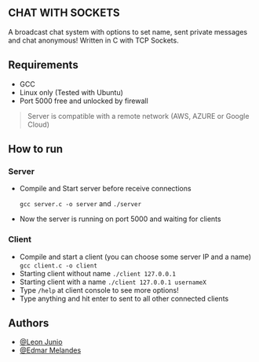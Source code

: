 ## CHAT WITH SOCKETS
A broadcast chat system with options to set name, sent private messages and chat anonymous! Written in C with TCP Sockets.

## Requirements

- GCC
- Linux only (Tested with Ubuntu)
- Port 5000 free and unlocked by firewall
> Server is compatible with a remote network (AWS, AZURE or Google Cloud)

## How to run

### Server

- Compile and Start server before receive connections
  
  `gcc server.c -o server` and `./server`
- Now the server is running on port 5000 and waiting for clients

### Client

- Compile and start a client (you can choose some server IP and a name)
  `gcc client.c -o client`
- Starting client without name
  `./client 127.0.0.1`
- Starting client with a name
  `./client 127.0.0.1 usernameX` 
- Type `/help` at client console to see more options!
- Type anything and hit enter to sent to all other connected clients
  
## Authors

- [@Leon Junio](https://www.github.com/leon-junio)
- [@Edmar Melandes](https://www.github.com/Lexizz7)
